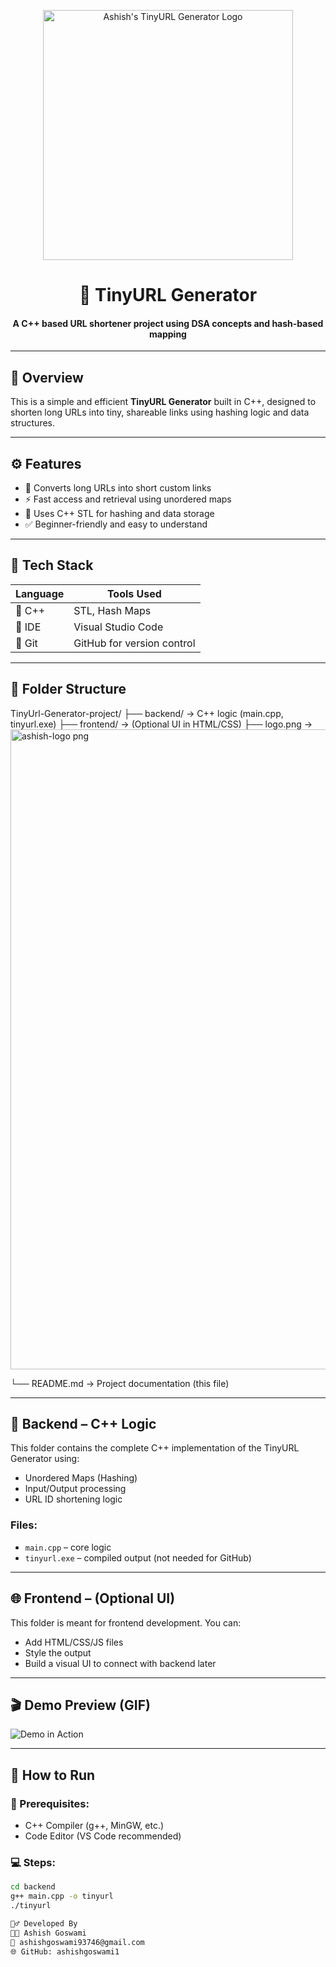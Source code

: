 <p align="center">
  <img src="![21004063](https://github.com/user-attachments/assets/a7b77544-386e-41a2-9a5f-0a030db73b68)
" width="400" alt="Ashish's TinyURL Generator Logo">
</p>



<h1 align="center">🔗 TinyURL Generator</h1>
<h4 align="center">A C++ based URL shortener project using DSA concepts and hash-based mapping</h4>

---

## 🧠 Overview

This is a simple and efficient **TinyURL Generator** built in C++, designed to shorten long URLs into tiny, shareable links using hashing logic and data structures.

---

## ⚙️ Features

- 🔗 Converts long URLs into short custom links  
- ⚡ Fast access and retrieval using unordered maps  
- 🧠 Uses C++ STL for hashing and data storage  
- ✅ Beginner-friendly and easy to understand  

---

## 🧪 Tech Stack

| Language | Tools Used          |
|----------|---------------------|
| 🧾 C++   | STL, Hash Maps       |
| 🧰 IDE   | Visual Studio Code   |
| 🔧 Git   | GitHub for version control |

---

## 📂 Folder Structure

TinyUrl-Generator-project/
├── backend/ → C++ logic (main.cpp, tinyurl.exe)
├── frontend/ → (Optional UI in HTML/CSS)
├── logo.png → <img width="1024" height="1024" alt="ashish-logo png" src="https://github.com/user-attachments/assets/a32ed90f-8c5f-4bee-afd0-8fe2bc2c548d" />

└── README.md → Project documentation (this file)


---

## 🧰 Backend – C++ Logic

This folder contains the complete C++ implementation of the TinyURL Generator using:

- Unordered Maps (Hashing)
- Input/Output processing
- URL ID shortening logic

### Files:
- `main.cpp` – core logic
- `tinyurl.exe` – compiled output (not needed for GitHub)

---

## 🌐 Frontend – (Optional UI)

This folder is meant for frontend development. You can:

- Add HTML/CSS/JS files
- Style the output
- Build a visual UI to connect with backend later

---

## 🎬 Demo Preview (GIF)

![Demo in Action](https://media.giphy.com/media/IeRdg7vkgDBk9R6v6P/giphy.gif)

---

## 🚀 How to Run

### 🔧 Prerequisites:
- C++ Compiler (g++, MinGW, etc.)
- Code Editor (VS Code recommended)

### 💻 Steps:
```bash
cd backend
g++ main.cpp -o tinyurl
./tinyurl

🙋‍♂️ Developed By
👨‍💻 Ashish Goswami
📧 ashishgoswami93746@gmail.com
🌐 GitHub: ashishgoswami1

